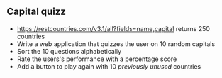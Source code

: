 ## Capital quizz

- https://restcountries.com/v3.1/all?fields=name,capital returns 250 countries
- Write a web application that quizzes the user on 10 random capitals
- Sort the 10 questions alphabetically
- Rate the users's performance with a percentage score
- Add a button to play again with 10 *previously unused* countries
